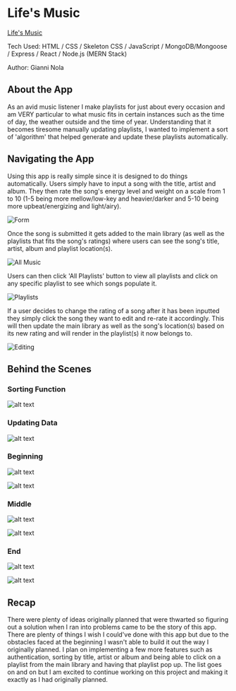 # Life's Music
[Life's Music](https://mern-music.herokuapp.com/)

Tech Used: HTML / CSS / Skeleton CSS / JavaScript / MongoDB/Mongoose / Express / React / Node.js (MERN Stack)

Author: Gianni Nola

## About the App
As an avid music listener I make playlists for just about every occasion and am VERY particular to what music fits in certain instances such as the time of day, the weather outside and the time of year. Understanding that it becomes tiresome manually updating playlists, I wanted to implement a sort of 'algorithm' that helped generate and update these playlists automatically.

## Navigating the App
Using this app is really simple since it is designed to do things automatically. Users simply have to input a song with the title, artist and album. They then rate the song's energy level and weight on a scale from 1 to 10 (1-5 being more mellow/low-key and heavier/darker and 5-10 being more upbeat/energizing and light/airy).

![Form](https://github.com/Gnola/MERN_Music/blob/master/imgs/Form.png "Form")

Once the song is submitted it gets added to the main library (as well as the playlists that fits the song's ratings) where users can see the song's title, artist, album and playlist location(s).

![All Music](imgs/Main.png "All Music")

Users can then click 'All Playlists' button to view all playlists and click on any specific playlist to see which songs populate it.

![Playlists](imgs/ "Playlists")

If a user decides to change the rating of a song after it has been inputted they simply click the song they want to edit and re-rate it accordingly. This will then update the main library as well as the song's location(s) based on its new rating and will render in the playlist(s) it now belongs to.

![Editing](imgs/EditSong.gif "Editing")

## Behind the Scenes

### Sorting Function
![alt text](https://github.com/Gnola/MERN_Music/blob/master/imgs/CheckCategories.png "Sorting Function")

### Updating Data
![alt text](https://github.com/Gnola/MERN_Music/blob/master/imgs/CheckNew.png "Updating Data on Create and Update")

### Beginning
![alt text](https://github.com/Gnola/MERN_Music/blob/master/imgs/Songs1.11.35%20AM.png "Songs1")

![alt text](https://github.com/Gnola/MERN_Music/blob/master/imgs/Playlists1.27.07%20PM.png "Playlists1")

### Middle
![alt text](https://github.com/Gnola/MERN_Music/blob/master/imgs/Songs2.11.00%20PM.png "Songs2")

![alt text](https://github.com/Gnola/MERN_Music/blob/master/imgs/Playlists2.11.08%20PM.png "Playlists2")

### End
![alt text](https://github.com/Gnola/MERN_Music/blob/master/imgs/Songs5.png "Songs3")

![alt text](https://github.com/Gnola/MERN_Music/blob/master/imgs/Playlists5.png "Playlists2")

## Recap
There were plenty of ideas originally planned that were thwarted so figuring out a solution when I ran into problems came to be the story of this app. There are plenty of things I wish I could've done with this app but due to the obstacles faced at the beginning I wasn't able to build it out the way I originally planned. I plan on implementing a few more features such as authentication, sorting by title, artist or album and being able to click on a playlist from the main library and having that playlist pop up. The list goes on and on but I am excited to continue working on this project and making it exactly as I had originally planned.
